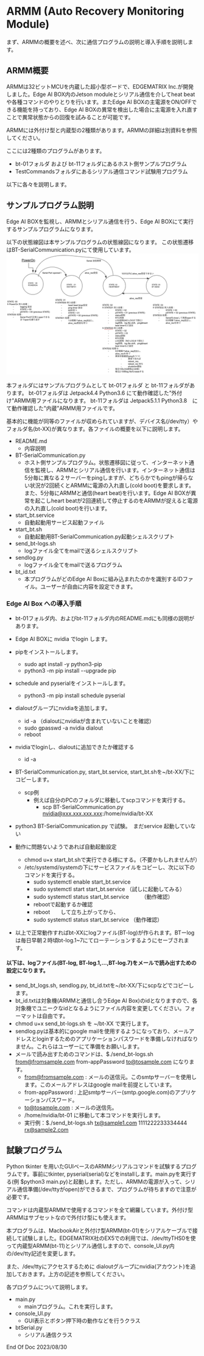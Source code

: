 # ARMM (Auto Recovery Monitoring Module)

まず、ARMMの概要を述べ、次に通信プログラムの説明と導入手順を説明します。

## ARMM概要

ARMMは32ビットMCUを内蔵した超小型ボードで、EDGEMATRIX Inc.が開発しました。Edge AI BOX内のJetson moduleとシリアル通信を介してheat beatや各種コマンドのやりとりを行います。またEdge AI BOXの主電源をON/OFFできる機能を持っており、Edge AI BOXの異常を検出した場合に主電源を入れ直すことで異常状態からの回復を試みることが可能です。

ARMMには外付け型と内蔵型の2種類があります。ARMMの詳細は別資料を参照してください。

ここには2種類のプログラムがあります。
 - bt-01フォルダ および bt-11フォルダにあるホスト側サンプルプログラム
 - TestCommandsフォルダにあるシリアル通信コマンド試験用プログラム

以下に各々を説明します。

## サンプルプログラム説明
Edge AI BOXを監視し、ARMMとシリアル通信を行う、Edge AI BOXにて実行するサンプルプログラムになります。

以下の状態線図は本サンプルプログラムの状態線図になります。
この状態遷移はBT-SerialCommunication.pyにて使用しています。
![state disgram of host sample program](./host-statediagram.png)

本フォルダにはサンプルプログラムとして bt-01フォルダ と bt-11フォルダがあります。
bt-01フォルダは Jetpack4.4 Python3.6 にて動作確認した”外付け”ARMM用ファイルになります。
bt-11フォルダは Jetpack5.1.1 Python3.8　にて動作確認した"内蔵”ARMM用ファイルです。

基本的に機能が同等のファイルが収められていますが、デバイス名(/dev/tty）やフォルダ名(bt-XX)が異なります。各ファイルの概要を以下に説明します。

- README.md
  - 内容説明
- BT-SerialCommunication.py
  - ホスト側サンプルプログラム。状態遷移図に従って、インターネット通信を監視し、ARMMとシリアル通信を行います。インターネット通信は5分毎に異なる２サーバーをpingしますが、どちらかでもpingが帰らない状況が2回続くとARMMに電源の入れ直し(cold boot)を要求します。また、5分毎にARMMと通信(heart beat)を行います。Edge AI BOXが異常を起こしheart beatが2回連続して停止するのをARMMが捉えると電源の入れ直し(cold boot)を行います。
- start_bt.service
  - 自動起動用サービス起動ファイル
- start_bt.sh
  - 自動起動用BT-SerialCommunication.py起動シェルスクリプト
- send_bt-logs.sh
  - logファイル全てをmailで送るシェルスクリプト
- sendlog.py
  - logファイル全てをmailで送るプログラム
- bt_id.txt
  - 本プログラムがどのEdge AI Boxに組み込まれたのかを識別するIDファイル。ユーザーが自由に内容を設定できます。

### Edge AI Box への導入手順
- bt-01フォルダ内、およびbt-11フォルダ内のREADME.mdにも同様の説明があります。
- Edge AI BOXに nvidia でlogin します。
- pipをインストールします。
  - sudo apt install -y python3-pip
  - python3 -m pip install --upgrade pip
- schedule and pyserialをインストールします。
  - python3 -m pip install schedule pyserial
- dialoutグループにnvidiaを追加します。
  - id -a   （dialoutにnvidiaが含まれていないことを確認）
  - sudo gpasswd -a nvidia dialout
  - reboot
- nvidiaでloginし、dialoutに追加できたか確認する
  - id -a

- BT-SerialCommunication.py, start_bt.service, start_bt.shを~/bt-XX/下にコピーします。
  - scp例
    - 例えば自分のPCのフォルダに移動してscpコマンドを実行する。
      - scp BT-SerialCommunication.py nvidia@xxx.xxx.xxx.xxx:/home/nvidia/bt-XX
- python3 BT-SerialCommunication.py で試験。　まだservice 起動していない
- 動作に問題ないようであれば自動起動設定
  - chmod u+x start_bt.shで実行できる様にする。（不要かもしれませんが）
  - /etc/systemd/systemの下にサービスファイルをコピーし、次に以下のコマンドを実行する。
    - sudo systemctl enable start_bt.service
    - sudo systemctl start start_bt.service     （試しに起動してみる）
    - sudo systemctl status start_bt.service　　 （動作確認）
    - rebootで起動するか確認
    - reboot　　して立ち上がってから、
    - sudo systemctl status start_bt.service      （動作確認）
- 以上で正常動作すればbt-XXにlogファイル(BT-log)が作られます。BTーlogは毎日早朝２時頃bt-log.1~7にてローテーションするようにセーブされます。
#### 以下は、logファイル(BT-log, BT-log.1,...,BT-log.7)をメールで読み出すための設定になります。
- send_bt_logs.sh, sendlog.py, bt_id.txtを~/bt-XX/下にscpなどでコピーします。
- bt_id.txtは対象機(ARMMと通信し合うEdge AI Box)のidとなりますので、各対象機でユニークなidとなるようにファイル内容を変更してください。フォーマットは自由です。
- chmod u+x send_bt-logs.sh を ~/bt-XX で実行します。
- sendlog.pyは基本的にgoogle mailを使用するようになっており、メールアドレスとloginするためのアプリケーションパスワードを準備しなければなりません。これらはユーザーにて準備をお願いします。
- メールで読み出すためのコマンドは、$./send_bt-logs.sh from@fromsample.com from-appPassword to@tosample.com になります。
  - from@fromsample.com : メールの送信元。このsmtpサーバーを使用します。このメールアドレスはgoogle mailを前提としています。
  - from-appPassword : 上記smtpサーバー(smtp.google.com)のアプリケーションパスワード。
  - to@tosample.com : メールの送信先。
  - /home/nvidia/bt-01 に移動して本コマンドを実行します。
  - 実行例：$./send_bt-logs.sh tx@sample1.com 1111222233334444 rx@sample2.com

## 試験プログラム
Python tkinter を用いたGUIベースのARMMシリアルコマンドを試験するプログラムです。事前にtkinter, pyserial(serial)などをinstallします。main.pyを実行する(例 $python3 main.py)と起動します。ただし、ARMMの電源が入って、シリアル通信準備(/dev/ttyがopen)ができるまで、プログラムが待ちますので注意が必要です。

コマンドは内蔵型ARMMで使用するコマンドを全て網羅しています。外付け型ARMMはサブセットなので外付け型にも使えます。

本プログラムは、MacbookAirと外付け型ARMM(bt-01)をシリアルケーブルで接続して試験しました。EDGEMATRIX社のEX5での利用では、/dev/ttyTHS0を使って内蔵型ARMM(bt-11)とシリアル通信しますので、console_UI.py内の/dev/tty記述を変更します。

また、/dev/ttyにアクセスするために dialoutグループにnvidia(アカウント)を追加しておきます。上方の記述を参照してください。

各プログラムについて説明します。

- main.py
  - mainプログラム。これを実行します。
- console_UI.py
  - GUI表示とボタン押下時の動作などを行うクラス
- btSerial.py
  - シリアル通信クラス

End Of Doc 2023/08/30
